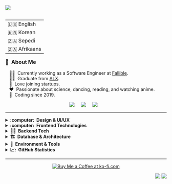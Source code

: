 <img src="images/svg/header_en.svg"></img>

<table align="right">
 <tr><td>🇺🇸 English</td></tr>
 <tr><td>🇰🇷 Korean</td></tr>
 <tr><td>🇿🇦 Sepedi</td></tr>
 <tr><td>🇿🇦 Afrikaans</td></tr>
</table>


### 👾 &nbsp;About Me

&nbsp;&nbsp;&nbsp;🧑‍💻 &nbsp;Currently working as a Software Engineer at [Fallible](https://www.fallible.com/).  
&nbsp;&nbsp;&nbsp;🧑‍🎓 &nbsp;Graduate from [ALX](https://www.alxafrica.com/).  
&nbsp;&nbsp;&nbsp;🌱 &nbsp;Love joining startups.  
&nbsp;&nbsp;&nbsp;❤️ &nbsp;Passionate about science, dancing, reading, and watching anime.  
&nbsp;&nbsp;&nbsp;🔧 &nbsp;Coding since 2019.

<p align="center">
  <a href="mailto:kamoellenkganakga@gmail.com?subject=Olá%20Bruno%20Tacca"><img src="https://img.shields.io/badge/gmail-%23D14836.svg?&style=for-the-badge&logo=gmail&logoColor=white" /></a>&nbsp;&nbsp;&nbsp;&nbsp;
  <a href="https://behance.net/kamoellenkganakga/"><img src="https://img.shields.io/badge/behance-%23dc2743.svg?&style=for-the-badge&logo=behance&logoColor=white" /></a>&nbsp;&nbsp;&nbsp;&nbsp;
  <a href="https://www.linkedin.com/in/kamogelokganakga/"><img src="https://img.shields.io/badge/linkedin-%230077B5.svg?&style=for-the-badge&logo=linkedin&logoColor=white" /></a>&nbsp;&nbsp;&nbsp;&nbsp;
</p>

<hr/>
<details>
  <summary><b>:computer: &nbsp;Design & UI/UX</b></summary>
  <br/>
  <img src="https://img.shields.io/badge/Figma-F24E1E.svg?&style=flat&logo=figma&logoColor=white" alt="Figma"/>
  <img src="https://img.shields.io/badge/Illustrator-FF9A00.svg?&style=flat&logo=adobe-illustrator&logoColor=white" alt="Illustrator"/>
</details>

<details>
  <summary><b>:computer: &nbsp;Frontend Technologies</b></summary>
  <br/>
  <img src="https://img.shields.io/badge/JAVA-007396.svg?&style=flat&logo=java&logoColor=white" alt="Java"/>
  <img src="https://img.shields.io/badge/HTML5-E34F26.svg?&style=flat&logo=html5&logoColor=white" alt="HTML5"/>
  <img src="https://img.shields.io/badge/CSS3-%231572B6.svg?&style=flat&logo=css3&logoColor=white" alt="CSS3"/>
  <img src="https://img.shields.io/badge/JAVASCRIPT-323330.svg?&style=flat&logo=javascript&logoColor=%23F7DF1E" alt="JavaScript"/>
  <img src="https://img.shields.io/badge/TypeScript-007ACC.svg?&style=flat&logo=typescript&logoColor=white" alt="TypeScript"/>
  <img src="https://img.shields.io/badge/React-61DAFB.svg?&style=flat&logo=react&logoColor=black" alt="React"/>
  <img src="https://img.shields.io/badge/Tailwind%20CSS-06B6D4.svg?&style=flat&logo=tailwindcss&logoColor=white" alt="Tailwind CSS"/>
  <img src="https://img.shields.io/badge/SASS-CC6699.svg?&style=flat&logo=sass&logoColor=white" alt="SASS"/>
</details>

<details>
  <summary><b>🕵️‍♀️ &nbsp;Backend Tech</b></summary>
  <br/>
  <img src="https://img.shields.io/badge/Node.js-339933.svg?&style=flat&logo=nodedotjs&logoColor=white" alt="Node.js"/>
  <img src="https://img.shields.io/badge/Python-3776AB.svg?&style=flat&logo=python&logoColor=white" alt="Python"/>
  <img src="https://img.shields.io/badge/C%23-239120.svg?&style=flat&logo=csharp&logoColor=white" alt="C#"/>
  <img src="https://img.shields.io/badge/Go-00ADD8.svg?&style=flat&logo=go&logoColor=white" alt="Go"/>
  <img src="https://img.shields.io/badge/Gin-00ADD8.svg?&style=flat&logo=go&logoColor=white" alt="Gin"/>
  <img src="https://img.shields.io/badge/Chi-00ADD8.svg?&style=flat&logo=go&logoColor=white" alt="Chi"/>
  <img src="https://img.shields.io/badge/C%2B%2B-00599C.svg?&style=flat&logo=cplusplus&logoColor=white" alt="C++"/>
  <img src="https://img.shields.io/badge/C-00599C.svg?&style=flat&logo=c&logoColor=white" alt="C"/>
</details>

<details>
  <summary><b>🏗️ &nbsp;Database & Architecture</b></summary>
  <br/>
  <img src="https://img.shields.io/badge/Oracle-F80000.svg?&style=flat&logo=oracle&logoColor=white" alt="Oracle"/>
  <img src="https://img.shields.io/badge/Clean%20Architecture-000000.svg?&style=flat&logo=none&logoColor=white" alt="Clean Architecture"/>
</details>

<details>
  <summary><b>🧰 &nbsp;Environment & Tools</b></summary>
  <br/>
  <img src="https://img.shields.io/badge/Eclipse-2C2255.svg?&style=flat&logo=eclipse&logoColor=white" alt="Eclipse"/>
  <img src="https://img.shields.io/badge/IntelliJ%20IDEA-000000.svg?&style=flat&logo=intellij-idea&logoColor=white" alt="IntelliJ IDEA"/>
  <img src="https://img.shields.io/badge/Git-F05032.svg?&style=flat&logo=git&logoColor=white" alt="Git"/>
  <img src="https://img.shields.io/badge/GitHub-181717.svg?&style=flat&logo=github&logoColor=white" alt="GitHub"/>
  <img src="https://img.shields.io/badge/GitLab-FCA121.svg?&style=flat&logo=gitlab&logoColor=white" alt="GitLab"/>
  <img src="https://img.shields.io/badge/Docker-2496ED.svg?&style=flat&logo=docker&logoColor=white" alt="Docker"/>
  <img src="https://img.shields.io/badge/Linux-FCC624.svg?&style=flat&logo=linux&logoColor=black" alt="Linux"/>
  <img src="https://img.shields.io/badge/Visual%20Studio%20Code-007ACC.svg?&style=flat&logo=visual-studio-code&logoColor=white" alt="VSCode"/>
</details>

<details>
  <summary><b>📈: &nbsp;GitHub Statistics</b></summary>
  <br/>
    <p align="center">
        <!--<img height="137px" src="https://github-readme-streak-stats.herokuapp.com/?user=kamoellen&hide_border=true&theme=dark" />-->
      <img height="137px" src="https://github-readme-stats.vercel.app/api?username=kamoellen&show_icons=tru&layout=compact&theme=dark&count_private=true" />
    </p>
   
</details>

<hr/>

<p align="center">
 <a href="https://ko-fi.com/X8X48056Q">
   <img src="https://ko-fi.com/img/githubbutton_sm.svg" alt="Buy Me a Coffee at ko-fi.com" data-canonical-src="https://ko-fi.com/img/githubbutton_sm.svg" style="max-width: 100%;">
 </a>
</p>

<p align="right">
<img src="https://komarev.com/ghpvc/?username=kamoellen&style=plastic&label=Views"><img>
<img src="https://badges.pufler.dev/visits/kamoellen/kamoellen?color=black&logo=github" />
</p>






<!--
------------------------------------------------<h1 align="center">Hi 🤍, I'm Ellen</h1>
<br>
<div align="center">
    <a href="https://linkedin.com/in/https://www.linkedin.com/in/kamogelokganakga/" target="blank"><img src="https://raw.githubusercontent.com/rahuldkjain/github-profile-readme-generator/master/src/images/icons/Social/linked-in-alt.svg" alt="https://www.linkedin.com/in/kamogelokganakga/" height="30" width="40" theme=dark /></a>
    <a href="https://www.behance.net/https://www.behance.net/kamoellenkganakga" target="blank"><img src="https://raw.githubusercontent.com/rahuldkjain/github-profile-readme-generator/master/src/images/icons/Social/behance.svg" alt="https://www.behance.net/kamoellenkganakga" height="30" width="40" /></a>
    <a href="https://www.leetcode.com/https://leetcode.com/kamoellenkganakga/" target="blank"><img src="https://raw.githubusercontent.com/rahuldkjain/github-profile-readme-generator/master/src/images/icons/Social/leet-code.svg" alt="https://leetcode.com/kamoellenkganakga/" height="30" width="40" /></a>
    <p align="left"> 


</p>

</br>


# About ME 🤍 :


<img hight="400" width="500" alt="GIF" align="right" src="mood.gif">

### - Learning :
🤍 Data Structures & Algorithms
🤍 Generative Adversarial Networks

### - Hobbies : 
🤍 CTF
🤍 Watching Anime
🤍 Dancing
🤍 Reading Light Novels

</br>
</br>


# Quick stats about me 

### Fun Stats

| Github Stats | Leetcode Stats |
| --- | --- | 
| ![Ellen's github stats](https://github-readme-stats.vercel.app/api?username=kamoellen&show_icons=tru&layout=compact&theme=dark&count_private=true) |  [![Ellen's LeetCode stats](https://leetcode-stats-six.vercel.app/?username=kamoellenkganakga&theme=dark)](https://github.com/kamoellen/leetcode-stats)



### Fav Projects 

| Hackathon | Backend | Data Science 
| --- | --- | --- | 
| <a href="https://github.com/KamoEllen/Building-Resilient-Communities-GNEC-Hackathon"><img align="center" src="https://github-readme-stats.vercel.app/api/pin/?username=kamoellen&repo=Building-Resilient-Communities-GNEC-Hackathon&title_color=ffffff&text_color=c9cacc&icon_color=2bbc8a&bg_color=1d1f21" /></a> | <a href="https://github.com/KamoEllen/Game-3D-Maze"><img align="center" src="https://github-readme-stats.vercel.app/api/pin/?username=kamoellen&repo=Game-3D-Maze&title_color=ffffff&text_color=c9cacc&icon_color=2bbc8a&bg_color=1d1f21" /></a> | <a href="https://github.com/KamoEllen/Marketing-Data-Report"><img align="center" src="https://github-readme-stats.vercel.app/api/pin/?username=kamoellen&repo=Marketing-Data-Report&title_color=ffffff&text_color=c9cacc&icon_color=2bbc8a&bg_color=1d1f21" /></a> 



-->




